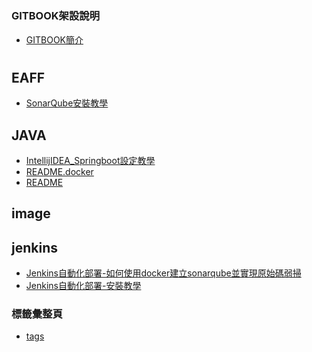 ﻿#


### GITBOOK架設說明

* [GITBOOK簡介](README.md)

#

## EAFF

  * [SonarQube安裝教學](EAFF\SonarQube安裝教學.md)

## JAVA

  * [IntellijIDEA_Springboot設定教學](JAVA\IntellijIDEA_Springboot設定教學.md)
  * [README.docker](.\README.docker.md)
  * [README](.\README.md)

## image


## jenkins

  * [Jenkins自動化部署-如何使用docker建立sonarqube並實現原始碼弱掃](jenkins\Jenkins自動化部署-如何使用docker建立sonarqube並實現原始碼弱掃.md)
  * [Jenkins自動化部署-安裝教學](jenkins\Jenkins自動化部署-安裝教學.md)

### 標籤彙整頁

* [tags](tags.md)
